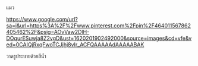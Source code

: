แมว

https://www.google.com/url?sa=i&url=https%3A%2F%2Fwww.pinterest.com%2Fpin%2F464011567862405462%2F&psig=AOvVaw2DlH-DOqurESuwja8Z2vgD&ust=1620201902492000&source=images&cd=vfe&ved=0CAIQjRxqFwoTCJjhj8vIr_ACFQAAAAAdAAAAABAK

วาดรูประบายด้วยสีน้ำ
